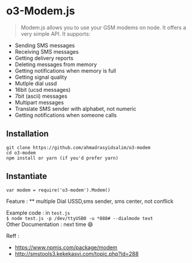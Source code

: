 o3-Modem.js
============================
> Modem.js allows you to use your GSM modems on node.
It offers a very simple API.
It supports:
* Sending SMS messages
* Receiving SMS messages
* Getting delivery reports
* Deleting messages from memory
* Getting notifications when memory is full
* Getting signal quality
* Mutlple dial ussd
* 16bit (ucsd messages)
* 7bit (ascii) messages
* Multipart messages
* Translate SMS sender with alphabet, not numeric
* Getting notifications when someone calls

Installation
------------
```
git clone https://github.com/ahmadrasyidsalim/o3-modem  
cd o3-modem  
npm install or yarn (if you'd prefer yarn)
```

Instantiate
-----------
```
var modem = require('o3-modem').Modem()
```
Feature :
** multiple Dial USSD,sms sender, sms center, not conflick

Example code : in ```test.js```  
```$ node test.js -p /dev/ttyUSB0 -u *888# --dialmode text```  
Other Documentation : next time :smile:

Reff :
* https://www.npmjs.com/package/modem
* http://smstools3.kekekasvi.com/topic.php?id=288
